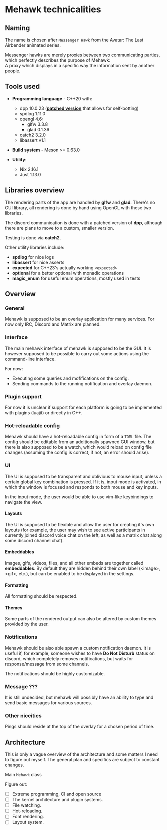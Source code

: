 # Mehawk technicalities

## Naming

The name is chosen after `Messenger Hawk` from the Avatar: The Last Airbender animated series.

Messenger hawks are merely proxies between two communicating parties, which perfectly describes the purpose of Mehawk:  
A proxy which displays in a specific way the information sent by another people.

## Tools used

- **Programming language** - C++20 with:
  - dpp 10.0.23 ([**patched version**](../subprojects/packagefiles/dpp/dpp-selfbot.patch) that allows for self-botting)
  - spdlog 1.11.0
  - opengl 4.6:
    - glfw 3.3.8
    - glad 0.1.36
  - catch2 3.2.0
  - libassert v1.1

- **Build system** - Meson >= 0.63.0

- **Utility**:
  - Nix 2.16.1
  - Just 1.13.0

## Libraries overview

The rendering parts of the app are handled by **glfw** and **glad**. There's no GUI library, all rendering
is done by hand using OpenGL with these two libraries.

The discord communication is done with a patched version of **dpp**, although there are plans to move to a
custom, smaller version.

Testing is done via **catch2**.

Other utility libraries include:
  - **spdlog** for nice logs
  - **libassert** for nice asserts
  - **expected** for C++23's actually working `<expected>`
  - **optional** for a better optional with monadic operations
  - **magic_enum** for useful enum operations, mostly used in tests

## Overview

### General

Mehawk is supposed to be an overlay application for many services.
For now only IRC, Discord and Matrix are planned.

### Interface

The main mehawk interface of mehawk is supposed to be the GUI.
It is however supposed to be possible to carry out some actions using the command-line interface.

For now:
  - Executing some queries and mofifications on the config.
  - Sending commands to the running notification and overlay daemon.

### Plugin support

For now it is unclear if support for each platform is going to be implemented with plugins (luajit) or directly in C++.

### Hot-reloadable config

Mehawk should have a hot-reloadable config in form of a `TOML` file.
The config should be editable from an additionally spawned GUI window,
but there is also supposed to be a watch, which would reload on config file changes
(assuming the config is correct, if not, an error should arise).

### UI

The UI is supposed to be transparent and oblivious to mouse input, unless a certain global key combination is pressed.
If it is, input mode is activated, in which the window is focused and responds to both mouse and key inputs.

In the input mode, the user would be able to use vim-like keybindings to navigate the view.

#### Layouts

The UI is supposed to be flexible and allow the user for creating it's own layouts (for example, the user may wish to
see active participants in currently joined discord voice chat on the left,
as well as a matrix chat along some discord channel chat).

#### Embeddables

Images, gifs, videos, files, and all other embeds are together called **embeddables**.
By default they are hidden behind their own label (\<image>, \<gif>, etc.), but can be enabled to be displayed
in the settings.

#### Formatting

All formatting should be respected.

#### Themes

Some parts of the rendered output can also be altered by custom themes provided by the user.

### Notifications

Mehawk should be also able spawn a custom notification daemon.
It is useful if, for example, someone wishes to have **Do Not Disturb** status on discord,
which completely removes notifications, but waits for response/message from some channels.

The notifications should be highly customizable.

### Message ???

It is still undecided, but mehawk will possibly have an ability to type and send basic messages for various sources.

### Other niceities

Pings should reside at the top of the overlay for a chosen period of time.

## Architecture

This is only a vague overview of the architecture and some matters I need to figure out myself.
The general plan and specifics are subject to constant changes.

Main `Mehawk` class  

Figure out:
  - [ ] Extreme programming, CI and open source
  - [ ] The kernel architecture and plugin systems.
  - [ ] File watching.
  - [ ] Hot-reloading.
  - [ ] Font rendering.
  - [ ] Layout system.
